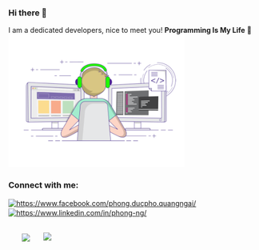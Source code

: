 ### Hi there 👋

I am a dedicated developers, nice to meet you!
**Programming Is My Life** 👋
  </a ><img alt="gif"  width="70%" src="https://github.com/PhongMax/PhongMax/blob/main/coding-freak.gif"/></a>
  
<h3 align="left">Connect with me:</h3>
<p align="left">
<a href="https://www.facebook.com/phong.ducpho.quangngai/" target="blank"><img align="center" src="https://raw.githubusercontent.com/rahuldkjain/github-profile-readme-generator/master/src/images/icons/Social/facebook.svg" alt="https://www.facebook.com/phong.ducpho.quangngai/" height="30" width="40" /></a>
<a href="https://www.linkedin.com/in/phong-ng/" target="blank"><img align="center" src="https://raw.githubusercontent.com/rahuldkjain/github-profile-readme-generator/master/src/images/icons/Social/linked-in-alt.svg" alt="https://www.linkedin.com/in/phong-ng/" height="30" width="40" /></a>
</p>

<br>
<div align=center>
  <a href="#" title="PhongMax">
    <img width="315" align="center" src="https://github-readme-stats.vercel.app/api/top-langs/?username=PhongMax&hide=c%23,powershell,Mathematica,Ruby,Objective-C,Objective-C%2b%2b,Cuda&title_color=61dafb&text_color=ffffff&icon_color=61dafb&bg_color=20232a&langs_count=8&layout=compact&border_color=61dafb&hide_border=true" />
  </a>
  <a href="#" title="PhongMax">
    <img align="right" width="434" src="https://github-readme-stats.vercel.app/api?username=PhongMax&show_icons=true&theme=react&border_color=61dafb&hide_border=true" />
  </a>
</div>

<br>
